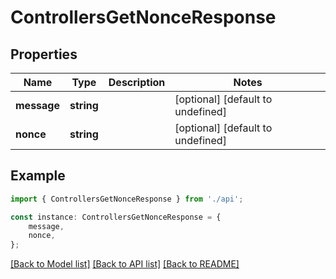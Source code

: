 # ControllersGetNonceResponse


## Properties

Name | Type | Description | Notes
------------ | ------------- | ------------- | -------------
**message** | **string** |  | [optional] [default to undefined]
**nonce** | **string** |  | [optional] [default to undefined]

## Example

```typescript
import { ControllersGetNonceResponse } from './api';

const instance: ControllersGetNonceResponse = {
    message,
    nonce,
};
```

[[Back to Model list]](../README.md#documentation-for-models) [[Back to API list]](../README.md#documentation-for-api-endpoints) [[Back to README]](../README.md)
